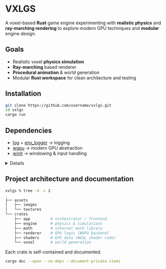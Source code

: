 # VXLGS

A voxel-based **Rust** game engine experimenting with **realistic physics** and **ray-marching rendering** to explore modern GPU techniques and **modular** engine design.

## Goals

- Realistic voxel **physics simulation**  
- **Ray-marching** based renderer
- **Procedural animation** & world generation  
- Modular **Rust workspace** for clean architecture and testing

## Installation

```bash
git clone https://github.com/username/vxlgs.git
cd vxlgs
cargo run
```

## Dependencies

- [log](https://crates.io/crates/log) + [env_logger](https://crates.io/crates/env_logger) → logging
- [wgpu](https://crates.io/crates/wgpu) → modern GPU abstraction
- [winit](https://crates.io/crates/winit) → windowing & input handling

<details>

```bash
vxlgs % cargo tree --depth 1 --prune renderer --prune voxel --prune shaders --prune engine --prune math 
app v0.1.0 (vxlgs/crates/app)
├── anyhow v1.0.99
├── env_logger v0.10.2
├── log v0.4.27
├── pollster v0.4.0
└── winit v0.30.12
    [build-dependencies]

engine v0.1.0 (vxlgs/crates/engine)
├── anyhow v1.0.99
└── log v0.4.27

math v0.1.0 (vxlgs/crates/math)
├── anyhow v1.0.99
└── log v0.4.27

renderer v0.1.0 (vxlgs/crates/renderer)
├── anyhow v1.0.99
├── log v0.4.27
├── pollster v0.4.0
└── wgpu v26.0.1
    [build-dependencies]

shaders v0.1.0 (vxlgs/crates/shaders)
├── anyhow v1.0.99
└── log v0.4.27

voxel v0.1.0 (vxlgs/crates/voxel)
├── anyhow v1.0.99
└── log v0.4.27
```
</details>

## Project architecture and documentation

```bash
vxlgs % tree -d -L 2
.
├── assets
│   ├── images
│   └── textures
└── crates
    ├── app         # orchestrator / frontend
    ├── engine      # physics & simulations
    ├── math        # internal math library
    ├── renderer    # GPU logic (WGPU backend)
    ├── shaders     # GPU data (WGSL shader code)
    └── voxel       # world generation
```

Each crate is self-contained and documented.
```bash
cargo doc --open --no-deps --document-private-items 
```